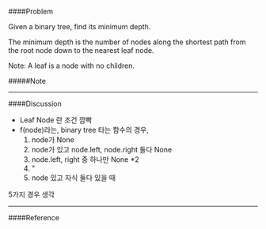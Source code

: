 ####Problem

Given a binary tree, find its minimum depth.

The minimum depth is the number of nodes along the shortest path from the root node down to the nearest leaf node.

Note: A leaf is a node with no children.

#####Note


- - -
####Discussion

- Leaf Node 란 조건 깜빡
- f(node)라는, binary tree 타는 함수의 경우,
    1) node가 None
    2) node가 있고 node.left, node.right 둘다 None
    3) node.left, right 중 하나만 None *2
    4) "
    5) node 있고 자식 둘다 있을 때

5가지 경우 생각

- - -
####Reference